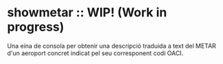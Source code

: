 # showmetar :: WIP! (Work in progress)

Una eina de consola per obtenir una descripció traduida a text del METAR d'un aeroport concret indicat pel seu corresponent codi OACI.
